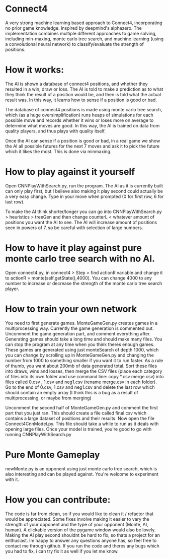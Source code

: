 # Connect4

A very strong machine learning based approach to Connect4, incorporating no prior game knowledge. Inspired by deepmind's alphazero. The implementation combines multiple different approaches to game solving, including min-maxing, monte carlo tree search, and machine learning (using a convolutional neural network) to classify/evaluate the strength of positions. 

# How it works:

The AI is shown a database of connect4 positions, and whether they resulted in a win, draw or loss. The AI is told to make a prediction as to what they think the result of a position would be, and then is told what the actual result was. In this way, it learns how to sense if a position is good or bad. 

The database of connect4 positions is made using monte carlo tree search, which (as a huge oversimplification) runs heaps of simulations for each possible move and records whether it wins or loses more on average to determine what moves are good. In this way, the AI is trained on data from quality players, and thus plays with quality itself. 

Once the AI can sense if a position is good or bad, in a real game we show the AI all possible futures for the next 7 moves and ask it to pick the future which it likes the most. This is done via minmaxing. 

# How to play against it yourself

Open CNNPlayWithSearch.py, run the program. The AI as it is currently built can only play first, but I believe also making it play second could actually be a very easy change. Type in your move when prompted (0 for first row, 6 for last row). 

To make the AI think shorter/longer you can go into CNNPlayWithSearch.py > heuristics > treeGen and then change counterL < whatever amount of positions you want the AI to see. The AI will increase amount of positions seen in powers of 7, so be careful with selection of large numbers.

# How to have it play against pure monte carlo tree search with no AI.

Open connect4.py, in connect4 > Step > find actionR variable and change it to actionR = monte(self.getState(),4000). You can change 4000 to any number to increase or decrease the strength of the monte carlo tree search player.

# How to train your own network

You need to first generate games. MonteGameGen.py creates games in a multiprocessing way. Currently the game generation is commented out. Uncomment the game generation part, and comment everything after. Generating games should take a long time and should make many files. You can stop the program at any time when you think theres enough games. These games are generated using just monteSearch of depth 1000, which you can change by scrolling up in MonteGameGen.py and changing the number from 1000 to something smaller if you want it to run faster. As a rule of thumb, you want about 200mb of data generated total. Sort these files into draws, wins and losses, then merge the CSV files (place each category of files into its own folder and use command line: copy *.csv merge.csv) into files called 0.csv , 1.csv and neg1.csv (rename merge.csv in each folder). Go to the end of 0.csv, 1.csv and neg1.csv and delete the last row which should contain an empty array (I think this is a bug as a result of multiprocessing, or maybe from merging)

Uncomment the second half of MonteGameGen.py and comment the first part that you just ran. This should create a file called final.csv which contains a large dataset of positions and their results. Now open the file Connect4CnnModel.py. This file should take a while to run as it deals with opening large files. Once your model is trained, you're good to go with running CNNPlayWithSearch.py 

# Pure Monte Gameplay

newMonte.py is an opponent using just monte carlo tree search, which is also interesting and can be played against. You're welcome to experiment with it.

# How you can contribute:

The code is far from clean, so if you would like to clean it / refactor that would be appreciated. Some fixes involve making it easier to vary the strength of your opponent and the type of your opponent (Monte, AI, human). A clickable version of the pygame window would also be lovely. Making the AI play second shouldnt be hard to fix, so thats a project for an enthusiast. Im happy to answer any questions anyone has, so feel free to contact me through github. If you run the code and theres any bugs which you had to fix, i can try fix it as well if you let me know. 
